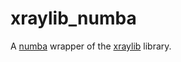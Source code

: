 # xraylib_numba

A [numba](https://numba.pydata.org) wrapper of the [xraylib](https://github.com/tschoonj/xraylib/tree/master) library.
